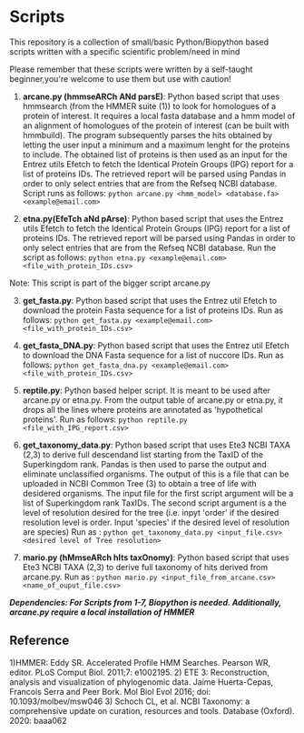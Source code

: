 # Scripts
This repository is a collection of small/basic Python/Biopython based scripts written with a specific scientific problem/need in mind

Please remember that these scripts were written by a self-taught beginner,you're welcome to use them but  use with caution!

1) **arcane.py (hmmseARCh ANd parsE)**: Python based script that uses hmmsearch (from the HMMER suite (1)) to look for homologues of a protein of interest. It requires a local  fasta database and a hmm model of an alignment of homologues of the protein of interest (can be built with hmmbuild). The program subsequently parses the hits obtained by letting the user input a minimum and a maximum lenght for the proteins to include. The obtained list of proteins is then used as an input for the Entrez utils Efetch to fetch the Identical Protein Groups (IPG) report for a list of proteins IDs. The retrieved report will be parsed using Pandas in order to only select entries that are from the Refseq NCBI database. Script runs as follows: `python arcane.py <hmm_model> <database.fa> <example@email.com>`

2) **etna.py(EfeTch aNd pArse)**: Python based script that uses the Entrez utils Efetch to fetch the Identical Protein Groups (IPG) report for a list of proteins IDs. The retrieved report will be parsed using Pandas in order to only select entries that are from the Refseq NCBI database. Run the script as follows:
`python etna.py <example@email.com> <file_with_protein_IDs.csv>`

  Note: This script is part of the bigger script arcane.py

3) **get_fasta.py**:  Python based script that uses the Entrez util Efetch to download the protein Fasta sequence for a list of proteins IDs. Run as follows:
`python get_fasta.py <example@email.com> <file_with_protein_IDs.csv>`

4) **get_fasta_DNA.py**:  Python based script that uses the Entrez util Efetch to download the DNA Fasta sequence for a list of nuccore IDs. Run as follows:
`python get_fasta_dna.py <example@email.com> <file_with_protein_IDs.csv>`

5) **reptile.py**:  Python based  helper script. It is meant to be used after arcane.py or etna.py. From the output table of arcane.py or etna.py, it drops all the lines where proteins are annotated as 'hypothetical proteins'. Run as follows: `python reptile.py <file_with_IPG_report.csv>`

6) **get_taxonomy_data.py**: Python based script that uses Ete3 NCBI TAXA (2,3) to derive full descendand list starting from the TaxID of the Superkingdom rank. Pandas is then used to parse the output and eliminate unclassified organisms. The output of this is a file that can be uploaded in NCBI Common Tree (3) to obtain a tree of life with desidered organisms. The input file for the first script argument will be a list of Superkingdom rank TaxIDs. The second script argument is a the level of resolution desired for the tree (i.e. inpyt 'order' if the desired resolution level is order. Input 'species' if the desired level of resolution are species)
Run as : `python get_taxonomy_data.py <input_file.csv> <desired level of Tree resolution>`

7) **mario.py (hMmseARch hIts taxOnomy)**: Python based script that uses Ete3 NCBI TAXA (2,3) to derive full taxonomy of hits derived from arcane.py. Run as : `python mario.py <input_file_from_arcane.csv> <name_of_ouput_file.csv>`


***Dependencies: For Scripts from 1-7, Biopython is needed. Additionally, arcane.py require a local installation of HMMER***



## Reference
1)HMMER: Eddy SR. Accelerated Profile HMM Searches. Pearson WR, editor. PLoS Comput Biol. 2011;7: e1002195.
2) ETE 3: Reconstruction, analysis and visualization of phylogenomic data. Jaime Huerta-Cepas, Francois Serra and Peer Bork. Mol Biol Evol 2016; doi: 10.1093/molbev/msw046
3) Schoch CL, et al. NCBI Taxonomy: a comprehensive update on curation, resources and tools. Database (Oxford). 2020: baaa062
